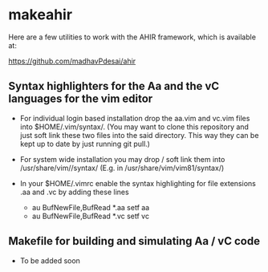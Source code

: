 # makeahir

Here are a few utilities to work with the AHIR framework, which is available at:

https://github.com/madhavPdesai/ahir

## Syntax highlighters for the Aa and the vC languages for the vim editor

 - For individual login based installation drop the aa.vim and vc.vim files into $HOME/.vim/syntax/. (You may want to clone this repository and just soft link these two files into the said directory. This way they can be kept up to date by just running git pull.)

 - For system wide installation you may drop / soft link them into /usr/share/vim/<vimversion>/syntax/ (E.g. in /usr/share/vim/vim81/syntax/) 

 - In your $HOME/.vimrc enable the syntax highlighting for file extensions .aa and .vc by adding these lines

    - au BufNewFile,BufRead *.aa     setf aa
    - au BufNewFile,BufRead *.vc     setf vc

## Makefile for building and simulating Aa / vC code

 - To be added soon
